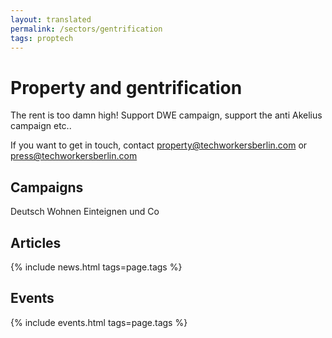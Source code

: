 ```yaml
---
layout: translated
permalink: /sectors/gentrification
tags: proptech
---
```

# Property and gentrification
The rent is too damn high! Support DWE campaign, support the anti Akelius campaign etc..

If you want to get in touch, contact property@techworkersberlin.com or press@techworkersberlin.com

## Campaigns
Deutsch Wohnen Einteignen und Co

## Articles
{% include news.html tags=page.tags %}

## Events
{% include events.html tags=page.tags %}
